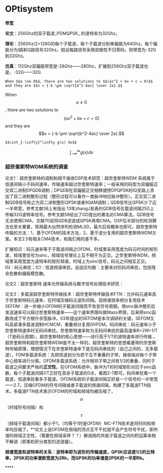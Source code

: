 # OPtisystem

**带宽**

**论文**：256Ghz的双子载波_PDMQPSK_ 的波特率为32Ghz。

**理论**：256Ghz/2=128G的每个子载波，每个子载波分到单偏振为64Ghz。每个偏振分为I路和Q路信号32Ghz。假设每路信号采用双极性不归零码，则带宽为-32G到32Ghz。

**仿真**：112Ghz双偏振带宽是-28Ghz——28Ghz，扩展到256Ghz双子载波也是，-32G——32G.

```text
When $$a \ne 0$$, there are two solutions to $$(ax^2 + bx + c = 0)$$ and they are $$x = {-b \pm \sqrt{b^2-4ac} \over 2a}.$$
```

When $$a \ne 0$$, there are two solutions to $$(ax^2 + bx + c = 0)$$ and they are $$x = {-b \pm \sqrt{b^2-4ac} \over 2a}.$$



```text
$$\int_{-\infty}^\infty g(x) dx$$
```

$$\int_{-\infty}^\infty g(x) dx$$

### 超奈奎斯特WDM系统的调查

论文1：超奈奎斯特的调制和相干接收DSP技术研究：超奈奎斯特WDM 系统属于信道间隔小于码间速率，传输速率超过奈奎斯特速率；一般采用的码型为双偏振正交双二进制DPQDB调制；DPQDB在双偏振正交相移键控DPQPSK的IQ支路上添加了双二进制整形过程（整形过程可以看作一类脉冲响应脉冲整形）。正交双二进制QDB信号称之为双二进制整形QPSK或者9QAM调制；QDB信号比QPSK少了近一半带宽，参考文献38上有指出 13年zhangJ发表的QDB信号在载波间隔25G上传输32G波特率信号。参考文献58给出了GD提出的著名的CMA算法。QDB信号无法使用CMA，文献70说将QDB滤波成QPSK再用CMA。DSP后半部分的检测算法也至关重要，常用最大似然序列检测MLSD，最大后验概率也即可。超奈奎斯特传输的方法：1、基于OFDM的技术方法，2、基于波分复用的超奈奎斯特WDM方案。本文2.5有相关CMA技术，和我们用的差不多。

扩展知识：码元速率等于子载波间隔之OFDM，时域里采用宽度为码元时间的矩形波，频域里信号为sinc，频域信号理论上互不相干为正交。之奈奎斯特WDM，频域里采用宽度为波特率的矩形频谱，时域上为sinc信号，码元之间相互正交。ISI：码元串扰；ICI：信道频谱串扰。自适应均衡：主要来对抗码间串扰，包括残余色散和偏振模色散。

论文2：超奈奎斯特 速率光传输系统与数字信号处理技术研究：

论文3：多载波超奈奎斯特传输技术：超奈奎斯特传输技术FTN：允许码元速率高于奈奎斯特码元速率，在时域压缩码元波形间隔。高频谱效率频分复用技术SEFDM：进一步缩小OFDM的子载波间隔而不改变符号周期。用sinc脉冲整形后发送速率可以超过奈奎斯特速率——这个速率界限叫做Mazo界限，后来把sinc函数改成了平方根升余弦脉冲。03年提出的SEFDM是本次调研的关键。SEFDM又叫高紧凑多载波调制HCMCM，重叠频分复用OVFDM。码间串扰：码元速率小于奈奎斯特速率时无码间串扰。奈奎斯特速率称为无码间串扰的最高速率R=2W=1/T（T是码元周期）。超奈奎斯特的核心思想——进行高于1/T的波特速率进行传输 。超奈奎斯特和超奈奎斯特WDM是不太一样的，超奈奎斯特的思想看基带的奈奎斯特传输原理，理想情况下在奈奎斯特速率下是无码间串扰的（自己之间的，无多载波）。FDM多载波系统：先把信道划分为若干互不重叠的子带，接收端对每个子带中心频率进行分离。OFDM多载波系统：允许相邻子带之间有1/2的重叠，同时子载波之间要求严格的**正交性**。在OFDM系统中，脉冲为T的时域矩形对应于sinc函数，每个子载波间隔1/T正好在其余子载波的0点，看图2-7即可。码间串扰看一个载波，信道串扰看多子载波。OFDM系统的子载波间隔正好是一个信号的一半带宽——2.7。压缩OFDM的符号间隔或者子载波的频谱间隔，构建了多载波FTN技术。多载波FTN技术表示OFDM的时域和频域均被压缩了，$$\alpha$$（时域符号间隔）和$$\tau$$（频域子载波间隔）都小于1，（均等于1时是OFDM）MC-FTN技术是将时间和频率均压缩了。\*\*论文上说OFDM在频域的顶点互不干扰就不会产生符号干扰，即所谓的频域正交性，（需要在频域采样？？）解调用的共轭子载波之间内积运算来相干解调（即乘机积分类型的滤波器）。

**频谱宽度和波特率的关系：波特率即为波形的传输速度，QPSK应该是1/2的比特率，2PSK的功率谱款宽度为2Rb，而QPSK的功率谱是2PSK的一半即Rb。**

\*\*\*\*

